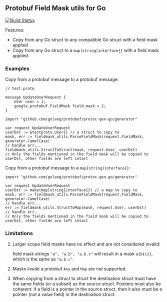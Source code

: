 ## Protobuf Field Mask utils for Go

[![Build Status](https://travis-ci.org/mennanov/fieldmask-utils.svg?branch=master)](https://travis-ci.org/mennanov/fieldmask-utils)

Features:

* Copy from any Go struct to any compatible Go struct with a field mask applied
* Copy from any Go struct to a `map[string]interface{}` with a field mask applied

### Examples

Copy from a protobuf message to a protobuf message:

```
// test.proto

message UpdateUserRequest {
    User user = 1;
    google.protobuf.FieldMask field_mask = 2;
}
```

```
import "github.com/golang/protobuf/protoc-gen-go/generator"

var request UpdateUserRequest
userDst := &testproto.User{} // a struct to copy to
mask, err := fieldmask_utils.ParseFieldMask(request.FieldMask, generator.CamelCase)
// handle err...
fieldmask_utils.StructToStruct(mask, request.User, userDst)
// Only the fields mentioned in the field mask will be copied to userDst, other fields are left intact
```

Copy from a protobuf message to a `map[string]interface{}`:

```
import "github.com/golang/protobuf/protoc-gen-go/generator"

var request UpdateUserRequest
userDst := make(map[string]interface{}) // a map to copy to
mask, err := fieldmask_utils.ParseFieldMask(request.FieldMask, generator.CamelCase)
// handle err...
err := fieldmask_utils.StructToMap(mask, request.User, userDst)
// handle err..
// Only the fields mentioned in the field mask will be copied to userDst, other fields are left intact
```

### Limitations

1.  Larger scope field masks have no effect and are not considered invalid:

    field mask strings `"a", "a.b", "a.b.c"` will result in a mask `a{b{c}}`, which is the same as `"a.b.c"`.

2.  Masks inside a protobuf `Any` and `Map` are not supported.
3.  When copying from a struct to struct the destination struct must have the same fields (or a subset)
    as the source struct. Pointers must also be coherent: if a field is a pointer in the source struct, then
    it also must be a pointer (not a value field) in the destination struct.
